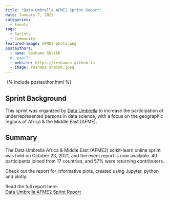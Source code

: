 ```yaml
---
title: "Data Umbrella AFME2 Sprint Report"
date: January 7, 2022
categories:
  - Events
tags:
  - Sprints
  - Community
featured-image: AFME2-photo.png
postauthors:
  - name: Reshama Shaikh
  #- email:
  - website: https://reshamas.github.io
  - image: reshama_shaikh.jpeg 
---
```

<div>
  <img src="/blog/assets/images/posts_images/{{ page.featured-image }}" alt="">
  {% include postauthor.html %}
</div>

## Sprint Background

This sprint was organized by [Data Umbrella](https://www.dataumbrella.org) to increase the participation of underrepresented persons in data science, with a focus on the geographic regions of Africa & the Middle East (AFME).

## Summary

The Data Umbrella Africa & Middle East (AFME2) scikit-learn online sprint was held on October 23, 2021, and the event report is now available.  40 participants joined from 17 countries, and 57% were returning contributors. 

Check out the report for informative plots, created using Jupyter, python and plotly.  

Read the full report here:  
[Data Umbrella AFME2 Sprint Report](https://blog.dataumbrella.org/data-umbrella-afme2-2021-scikit-learn-sprint-report)
